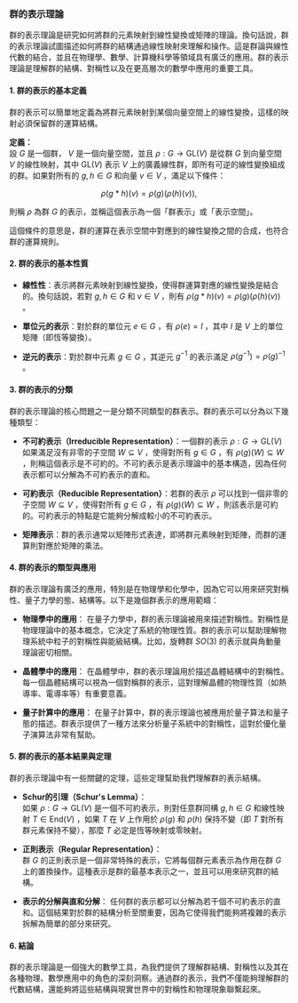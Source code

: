 ### 群的表示理論

群的表示理論是研究如何將群的元素映射到線性變換或矩陣的理論。換句話說，群的表示理論試圖描述如何將群的結構通過線性映射來理解和操作。這是群論與線性代數的結合，並且在物理學、數學、計算機科學等領域具有廣泛的應用。群的表示理論是理解群的結構、對稱性以及在更高層次的數學中應用的重要工具。

#### 1. 群的表示的基本定義

群的表示可以簡單地定義為將群元素映射到某個向量空間上的線性變換，這樣的映射必須保留群的運算結構。

**定義：**  
設  $`G`$  是一個群， $`V`$  是一個向量空間，並且  $`\rho: G \to \text{GL}(V)`$  是從群  $`G`$  到向量空間  $`V`$  的線性映射，其中  $`\text{GL}(V)`$  表示  $`V`$  上的廣義線性群，即所有可逆的線性變換組成的群。如果對所有的  $`g, h \in G`$  和向量  $`v \in V`$ ，滿足以下條件：

```math
\rho(g * h)(v) = \rho(g)(\rho(h)(v)),
```

則稱  $`\rho`$  為群  $`G`$  的表示，並稱這個表示為一個「群表示」或「表示空間」。

這個條件的意思是，群的運算在表示空間中對應到的線性變換之間的合成，也符合群的運算規則。

#### 2. 群的表示的基本性質

- **線性性**：表示將群元素映射到線性變換，使得群運算對應的線性變換是結合的。換句話說，若對  $`g, h \in G`$  和  $`v \in V`$ ，則有  $`\rho(g * h)(v) = \rho(g)(\rho(h)(v))`$ 。
  
- **單位元的表示**：對於群的單位元  $`e \in G`$ ，有  $`\rho(e) = I`$ ，其中  $`I`$  是  $`V`$  上的單位矩陣（即恆等變換）。

- **逆元的表示**：對於群中元素  $`g \in G`$ ，其逆元  $`g^{-1}`$  的表示滿足  $`\rho(g^{-1}) = \rho(g)^{-1}`$ 。

#### 3. 群的表示的分類

群的表示理論的核心問題之一是分類不同類型的群表示。群的表示可以分為以下幾種類型：

- **不可約表示（Irreducible Representation）**：一個群的表示  $`\rho: G \to \text{GL}(V)`$  如果滿足沒有非零的子空間  $`W \subseteq V`$ ，使得對所有  $`g \in G`$ ，有  $`\rho(g)(W) \subseteq W`$ ，則稱這個表示是不可約的。不可約表示是表示理論中的基本構造，因為任何表示都可以分解為不可約表示的直和。
  
- **可約表示（Reducible Representation）**：若群的表示  $`\rho`$  可以找到一個非零的子空間  $`W \subseteq V`$ ，使得對所有  $`g \in G`$ ，有  $`\rho(g)(W) \subseteq W`$ ，則該表示是可約的。可約表示的特點是它能夠分解成較小的不可約表示。

- **矩陣表示**：群的表示通常以矩陣形式表達，即將群元素映射到矩陣，而群的運算則對應於矩陣的乘法。

#### 4. 群的表示的類型與應用

群的表示理論有廣泛的應用，特別是在物理學和化學中，因為它可以用來研究對稱性、量子力學的態、結構等。以下是幾個群表示的應用範疇：

- **物理學中的應用**：
  在量子力學中，群的表示理論被用來描述對稱性。對稱性是物理理論中的基本概念，它決定了系統的物理性質。群的表示可以幫助理解物理系統中粒子的對稱性與能級結構。比如，旋轉群  $`SO(3)`$  的表示就與角動量理論密切相關。

- **晶體學中的應用**：
  在晶體學中，群的表示理論用於描述晶體結構中的對稱性。每一個晶體結構可以視為一個對稱群的表示，這對理解晶體的物理性質（如熱導率、電導率等）有重要意義。

- **量子計算中的應用**：
  在量子計算中，群的表示理論也被應用於量子算法和量子態的描述。群表示提供了一種方法來分析量子系統中的對稱性，這對於優化量子演算法非常有幫助。

#### 5. 群的表示的基本結果與定理

群的表示理論中有一些關鍵的定理，這些定理幫助我們理解群的表示結構。

- **Schur的引理（Schur's Lemma）**：  
  如果  $`\rho: G \to \text{GL}(V)`$  是一個不可約表示，則對任意群同構  $`g, h \in G`$  和線性映射  $`T \in \text{End}(V)`$ ，如果  $`T`$  在  $`V`$  上作用於  $`\rho(g)`$  和  $`\rho(h)`$  保持不變（即  $`T`$  對所有群元素保持不變），那麼  $`T`$  必定是恆等映射或零映射。

- **正則表示（Regular Representation）**：  
  群  $`G`$  的正則表示是一個非常特殊的表示，它將每個群元素表示為作用在群  $`G`$  上的置換操作。這種表示是群的最基本表示之一，並且可以用來研究群的結構。

- **表示的分解與直和分解**：
  任何群的表示都可以分解為若干個不可約表示的直和。這個結果對於群的結構分析至關重要，因為它使得我們能夠將複雜的表示拆解為簡單的部分來研究。

#### 6. 結論

群的表示理論是一個強大的數學工具，為我們提供了理解群結構、對稱性以及其在各種物理、數學應用中的角色的深刻洞察。通過群的表示，我們不僅能夠理解群的代數結構，還能夠將這些結構與現實世界中的對稱性和物理現象聯繫起來。